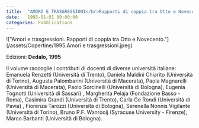 ```yaml
---
title:  "AMORI E TRASGRESSIONI</br>Rapporti di coppia tra Otto e Novecento"
date:   1995-01-01 00:00:00
categories: Pubblications
---
```


!["Amori e trasgressioni. Rapporti di coppia tra Otto e Novecento."](/assets/Copertine/1995.Amori e trasgressioni.jpeg)

Edizioni: **Dedalo, 1995**

Il volume raccoglie i contributi di docenti di diverse università italiane: Emanuela Renzetti (Università di Trento), Daniela Maldini Chiarito (Università di Torino), Augusta Palombarini (Università di Macerata), Paola Magnarelli (Università di Macerata), Paolo Sorcinelli (Università di Bologna), Eugenia Tognotti (Università di Sassari) , Margherita Pelaja (Fondazione Basso - Roma), Casimira Grandi (Università di Trento), Carla Ge Rondi (Università di Pavia) , Fiorenza Tarozzi (Università di Bologna), Serenella Nonnis Vigilante (Università di Torino), Bruno P.F. Wanrooij (Syracuse University - Firenze), Marco Barbanti (Università di Bologna).